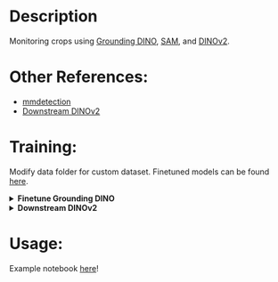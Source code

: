# Description
Monitoring crops using [Grounding DINO](https://github.com/IDEA-Research/GroundingDINO), [SAM](https://github.com/facebookresearch/segment-anything), and [DINOv2](https://github.com/facebookresearch/dinov2).

# Other References:
 - [mmdetection](https://github.com/open-mmlab/mmdetection)
 - [Downstream DINOv2](https://github.com/itsprakhar/Downstream-Dinov2)

# Training:

Modify data folder for custom dataset. Finetuned models can be found [here](https://huggingface.co/GreeneryScenery/Chronocrop).

<details>
<summary> <strong> Finetune Grounding DINO </strong> </summary>
<br/>

1. Clone mmdetection.
``` console
git clone https://github.com/open-mmlab/mmdetection.git
cd mmdetection
pip install -r requirements/multimodal.txt
pip install -U openmim
mim install mmengine mmdet mmcv
```

2. Clone this repository.
``` console
git clone https://github.com/GreeneryScenery/SegmentPlants.git
```
3. Download BERT.
``` python
from transformers import BertConfig, BertModel
from transformers import AutoTokenizer

config = BertConfig.from_pretrained("bert-base-uncased")
model = BertModel.from_pretrained("bert-base-uncased", add_pooling_layer=False, config=config)
tokenizer = AutoTokenizer.from_pretrained("bert-base-uncased")

config.save_pretrained("bert-base-uncased")
model.save_pretrained("bert-base-uncased")
tokenizer.save_pretrained("bert-base-uncased")
```

4. Move config.py.
``` python
import shutil

shutil.move("SegmentPlants/inputs/data/detection/config/config.py", "mmdetection/configs/grounding_dino/config.py")
``` 

5. Run training script.
``` console
bash ./tools/dist_train.sh configs/grounding_dino/config.py 1 --work-dir detection_work_dir
```

</details>

<details>
<summary> <strong> Downstream DINOv2 </strong> </summary>
<br/>

1. Clone this repository.
``` console
git clone https://github.com/GreeneryScenery/SegmentPlants.git
cd SegmentPlants
```

2. Run training scripts.
``` console
python scripts/train_classifier.py #Classification
python scripts/train_segmentor.py #Segmentation
python scripts/train_localiser.py #Localisation
```

</details>

# Usage:
Example notebook [here](scripts/Example.ipynb)!
